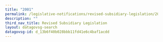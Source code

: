 ```yaml
---
title: "2001"
permalink: /legislative-notifications/revised-subsidiary-legislation/2001/
description: ""
third_nav_title: Revised Subsidiary Legislation
layout: datagovsg-search
datagovsg-id: d_13b6f40b028bbb11fd41e6c4baf1acdd
---
```

